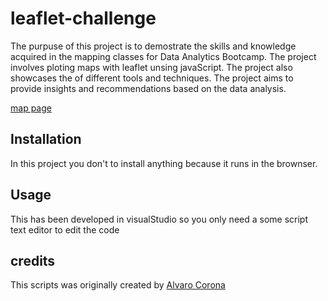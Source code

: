 # leaflet-challenge
The purpuse of this project is to demostrate the skills and knowledge acquired in the mapping classes for Data Analytics Bootcamp. The project involves ploting maps with leaflet unsing javaScript. The project also showcases the of different tools and techniques. The project aims to provide insights and recommendations based on the data analysis.

[map page](https://altesla.github.io/leaflet-challenge/)

## Installation 
In this project you don't to install anything because it runs in the brownser.
## Usage 
This has been developed in visualStudio so you only need a some script text editor to edit the code
## credits
This scripts was originally created by [Alvaro Corona](https://github.com/AlTesla)
